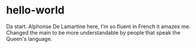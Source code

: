 # hello-world
Da start.
Alphonse De Lamartine here, I'm so fluent in French it amazes me.
Changed the main to be more understandable by people that speak the Queen's language.
